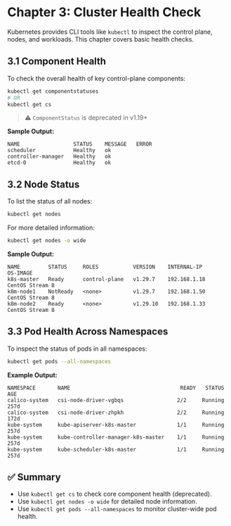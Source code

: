 # Chapter 3: Cluster Health Check

Kubernetes provides CLI tools like `kubectl` to inspect the control plane, nodes, and workloads. This chapter covers basic health checks.

## 3.1 Component Health

To check the overall health of key control-plane components:

```bash
kubectl get componentstatuses
# OR
kubectl get cs
```

> ⚠️ `ComponentStatus` is deprecated in v1.19+

**Sample Output:**

```
NAME                 STATUS    MESSAGE   ERROR
scheduler            Healthy   ok
controller-manager   Healthy   ok
etcd-0               Healthy   ok
```

## 3.2 Node Status

To list the status of all nodes:

```bash
kubectl get nodes
```

For more detailed information:

```bash
kubectl get nodes -o wide
```

**Sample Output:**

```
NAME         STATUS     ROLES           VERSION    INTERNAL-IP      OS-IMAGE
k8s-master   Ready      control-plane   v1.29.7    192.168.1.18     CentOS Stream 8
k8m-node1    NotReady   <none>          v1.29.7    192.168.1.50     CentOS Stream 8
k8m-node2    Ready      <none>          v1.29.10   192.168.1.33     CentOS Stream 8
```

## 3.3 Pod Health Across Namespaces

To inspect the status of pods in all namespaces:

```bash
kubectl get pods --all-namespaces
```

**Example Output:**

```
NAMESPACE       NAME                                   READY   STATUS    AGE
calico-system   csi-node-driver-vgbqs                 2/2     Running   257d
calico-system   csi-node-driver-zhpkh                 2/2     Running   172d
kube-system     kube-apiserver-k8s-master             1/1     Running   257d
kube-system     kube-controller-manager-k8s-master    1/1     Running   257d
kube-system     kube-scheduler-k8s-master             1/1     Running   257d
```

## ✅ Summary

- Use `kubectl get cs` to check core component health (deprecated).
- Use `kubectl get nodes -o wide` for detailed node information.
- Use `kubectl get pods --all-namespaces` to monitor cluster-wide pod health.
